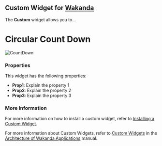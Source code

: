 ## Custom Widget for [Wakanda](http://wakanda.org)
The __Custom__ widget allows you to...

# Circular Count Down 
![CountDown](http://lugolabs.com/static/circles.png)

### Properties
This widget has the following properties:

* __Prop1__: Explain the property 1
* __Prop2__: Explain the property 2
* __Prop3__: Explain the property 3


### More Information
For more information on how to install a custom widget, refer to [Installing a Custom Widget](http://doc.wakanda.org/WakandaStudio0/help/Title/en/page3869.html#1027761).


For more information about Custom Widgets, refer to [Custom Widgets](http://doc.wakanda.org/Wakanda0.v5/help/Title/en/page3863.html "Custom Widgets") in the [Architecture of Wakanda Applications](http://doc.wakanda.org/Wakanda0.v5/help/Title/en/page3844.html "Architecture of Wakanda Applications") manual.
